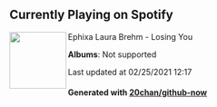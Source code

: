 ## Currently Playing on Spotify

[<img align="left" width="100" src="https://i.scdn.co/image/ab67616d0000b273a96002532bcd6d2f42831d5b">](https://open.spotify.com/album/57y49FjPn1bm4i5a9oeZOM)

Ephixa Laura Brehm - Losing You

**Albums**: Not supported

Last updated at 02/25/2021 12:17

#### Generated with [20chan/github-now](https://github.com/20chan/github-now)


<!--
**20chan/20chan** is a ✨ _special_ ✨ repository because its `README.md` (this file) appears on your GitHub profile.

Here are some ideas to get you started:

- 🔭 I’m currently working on ...
- 🌱 I’m currently learning ...
- 👯 I’m looking to collaborate on ...
- 🤔 I’m looking for help with ...
- 💬 Ask me about ...
- 📫 How to reach me: ...
- 😄 Pronouns: ...
- ⚡ Fun fact: ...
-->

